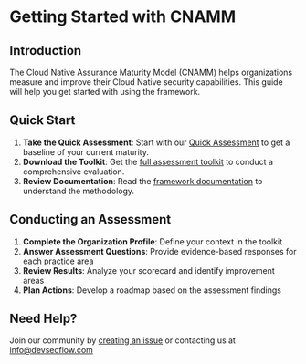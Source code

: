 # Getting Started with CNAMM

## Introduction

The Cloud Native Assurance Maturity Model (CNAMM) helps organizations measure and improve their Cloud Native security capabilities. This guide will help you get started with using the framework.

## Quick Start

1. **Take the Quick Assessment**: Start with our [Quick Assessment](/) to get a baseline of your current maturity.
2. **Download the Toolkit**: Get the [full assessment toolkit](https://github.com/devsecflow/cnamm/releases/latest) to conduct a comprehensive evaluation.
3. **Review Documentation**: Read the [framework documentation](https://github.com/devsecflow/cnamm/blob/main/CNAMM-Framework-Documentation-v1.1.pdf) to understand the methodology.

## Conducting an Assessment

1. **Complete the Organization Profile**: Define your context in the toolkit
2. **Answer Assessment Questions**: Provide evidence-based responses for each practice area
3. **Review Results**: Analyze your scorecard and identify improvement areas
4. **Plan Actions**: Develop a roadmap based on the assessment findings

## Need Help?

Join our community by [creating an issue](https://github.com/devsecflow/cnamm/issues) or contacting us at <info@devsecflow.com>
